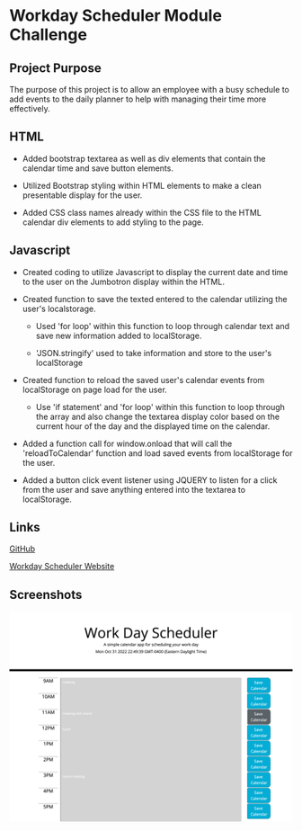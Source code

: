 # Workday Scheduler Module Challenge

## Project Purpose
The purpose of this project is to allow an employee with a busy schedule to add events to the daily planner to help with managing their time more effectively.

## HTML

* Added bootstrap textarea as well as div elements that contain the calendar time and save button elements. 

* Utilized Bootstrap styling within HTML elements to make a clean presentable display for the user. 

* Added CSS class names already within the CSS file to the HTML calendar div elements to add styling to the page.

## Javascript

* Created coding to utilize Javascript to display the current date and time to the user on the Jumbotron display within the HTML.

* Created function to save the texted entered to the calendar utilizing the user's localstorage.

    * Used 'for loop' within this function to loop through calendar text and save new information added to localStorage. 

    * 'JSON.stringify' used to take information and store to the user's localStorage

* Created function to reload the saved user's calendar events from localStorage on page load for the user. 

    * Use 'if statement' and 'for loop' within this function to loop through the array and also change the textarea display color based on the current hour of the day and the displayed time on the calendar.

* Added a function call for window.onload that will call the 'reloadToCalendar' function and load saved events from localStorage for the user.

* Added a button click event listener using JQUERY to listen for a click from the user and save anything entered into the textarea to localStorage.

## Links

[GitHub](https://github.com/j-faust/workday-planner)

[Workday Scheduler Website](https://j-faust.github.io/workday-planner)

## Screenshots

![Workday Scheduler Screenshot](./images/workdayschedulerwebpage.png)


